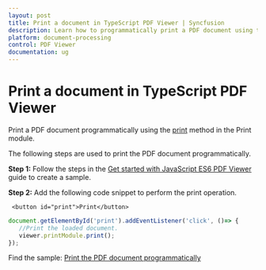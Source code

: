 ```yaml
---
layout: post
title: Print a document in TypeScript PDF Viewer | Syncfusion
description: Learn how to programmatically print a PDF document using the print method in the Syncfusion TypeScript PDF Viewer.
platform: document-processing
control: PDF Viewer
documentation: ug
---
```


# Print a document in TypeScript PDF Viewer

Print a PDF document programmatically using the [print](https://ej2.syncfusion.com/documentation/api/pdfviewer/#print) method in the Print module.

The following steps are used to print the PDF document programmatically.

**Step 1:** Follow the steps in the [Get started with JavaScript ES6 PDF Viewer](https://help.syncfusion.com/document-processing/pdf/pdf-viewer/javascript-es6/getting-started/) guide to create a sample.

**Step 2:** Add the following code snippet to perform the print operation.

```
 <button id="print">Print</button>
```

```ts
document.getElementById('print').addEventListener('click', ()=> {
   //Print the loaded document.
   viewer.printModule.print();
});
```

Find the sample: [Print the PDF document programmatically](https://stackblitz.com/edit/j9tu5j-cc3akh?devtoolsheight=33&file=index.ts)
